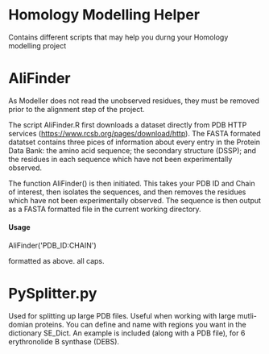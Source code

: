# Homology Modelling Helper
 Contains different scripts that may help you durng your Homology modelling project

# AliFinder

As Modeller does not read the unobserved residues, they must be removed prior to the alignment step of the project.

The script AliFinder.R first downloads a dataset directly from PDB HTTP services (https://www.rcsb.org/pages/download/http). The FASTA formated datatset contains three pices of information about every entry in the Protein Data Bank: the amino acid sequence; the secondary structure (DSSP); and the residues in each sequence which have not been experimentally observed.

The function AliFinder() is then initiated. This takes your PDB ID and Chain of interest, then isolates the sequences, and then removes the residues which have not been experimentally observed. The sequence is then output as a FASTA formatted file in the current working directory.
#### Usage ####

AliFinder('PDB_ID:CHAIN')

formatted as above. all caps.

# PySplitter.py

Used for splitting up large PDB files. Useful when working with large mutli-domian proteins. You can define and name with regions you want in the dictionary SE_Dict. An example is included (along with a PDB file), for 6 erythronolide B synthase (DEBS).
